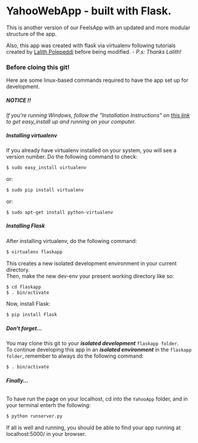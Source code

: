 # YahooWebApp - built with Flask.
This is another version of our FeelsApp with an updated and more modular structure of the app.

Also, this app was created with flask via virtualenv following tutorials created by [Lalith Polepeddi](https://github.com/lpolepeddi) before being modified. - *P.s: Thanks Lalith!*

### **Before cloing this git!**  
Here are some linux-based commands required to have the app set up for development.

##### **NOTICE !!**  
*If you're running Windows, follow the "Installation Instructions" on [this link](https://pypi.python.org/pypi/setuptools) to get easy_install up and running on your computer.*

##### Installing virtualenv
If you already have virtualenv installed on your system,
you will see a version number. Do the following command to check:  

```sh
$ sudo easy_install virtualenv
```  
or:
```sh
$ sudo pip install virtualenv
```  
or:
```sh
$ sudo apt-get install python-virtualenv
```

##### Installing Flask
After installing virtualenv, do the following command:

```sh
$ virtualenv flaskapp
```
This creates a new isolated development environment in your current directory.  
Then, make the new dev-env your present working directory like so:
```sh
$ cd flaskapp
$ . bin/activate
```
Now, install Flask:
```sh
$ pip install Flask
```

##### ***Don't forget...***  
You may clone this git to your ***isolated development*** `flaskapp folder`.  
To continue developing this app in an ***isolated environment*** in the `flaskapp folder`, remember to always do the following command:
```sh
$ . bin/activate
```  
###### ***Finally...***  
To have run the page on your localhost, cd into the `YahooApp` folder, and in your terminal enterh the following:
```sh
$ python runserver.py
```
If all is well and running, you should be able to find your app running at localhost:5000/ in your browser.
